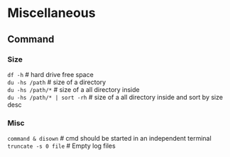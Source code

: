 # Miscellaneous

## Command

### Size   
`df -h` # hard drive free space   
`du -hs /path` # size of a directory   
`du -hs /path/*` # size of a all directory inside   
`du -hs /path/* | sort -rh` # size of a all directory inside and sort by size desc  

### Misc
`command & disown` # cmd should be started in an independent terminal  
`truncate -s 0 file` # Empty log files
